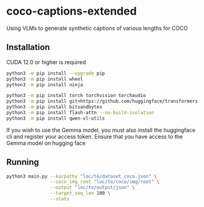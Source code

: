 # coco-captions-extended
Using VLMs to generate synthetic captions of various lengths for COCO

## Installation

CUDA 12.0 or higher is required

```bash
python3 -m pip install --upgrade pip
python3 -m pip install wheel
python3 -m pip install ninja

python3 -m pip install torch torchvision torchaudio
python3 -m pip install git+https://github.com/huggingface/transformers accelerate
python3 -m pip install bitsandbytes
python3 -m pip install flash-attn --no-build-isolation
python3 -m pip install qwen-vl-utils
```

If you wish to use the Gemma model, you must also install the huggingface cli and register your access token. Ensure that you have access to the Gemma model on hugging face

## Running

```bash
python3 main.py --karpathy "loc/to/dataset_coco.json" \
                --coco_img_root "loc/to/coco/img/root" \
                --output "loc/to/output/json" \
                --target_seq_len 100 \
                --stats
```
